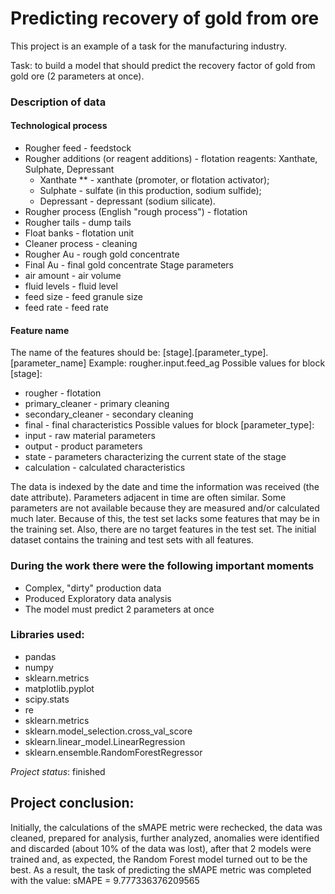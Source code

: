 # Predicting recovery of gold from ore

This project is an example of a task for the manufacturing industry.

Task: to build a model that should predict the recovery factor of gold from gold ore (2 parameters at once).
  
### Description of data
#### Technological process
* Rougher feed - feedstock
* Rougher additions (or reagent additions) - flotation reagents: Xanthate, Sulphate, Depressant
    * Xanthate ** - xanthate (promoter, or flotation activator);
    * Sulphate - sulfate (in this production, sodium sulfide);
    * Depressant - depressant (sodium silicate).
* Rougher process (English "rough process") - flotation
* Rougher tails - dump tails
* Float banks - flotation unit
* Cleaner process - cleaning
* Rougher Au - rough gold concentrate
* Final Au - final gold concentrate
Stage parameters
* air amount - air volume
* fluid levels - fluid level
* feed size - feed granule size
* feed rate - feed rate

#### Feature name


The name of the features should be:
[stage].[parameter_type].[parameter_name]
Example: rougher.input.feed_ag
Possible values for block [stage]:
* rougher - flotation
* primary_cleaner - primary cleaning
* secondary_cleaner - secondary cleaning
* final - final characteristics
Possible values for block [parameter_type]:
* input - raw material parameters
* output - product parameters
* state - parameters characterizing the current state of the stage
* calculation - calculated characteristics

The data is indexed by the date and time the information was received (the date attribute). Parameters adjacent in time are often similar.
Some parameters are not available because they are measured and/or calculated much later. Because of this, the test set lacks some features that may be in the training set. Also, there are no target features in the test set.
The initial dataset contains the training and test sets with all features.

### During the work there were the following important moments

- Complex, "dirty" production data
- Produced Exploratory data analysis
- The model must predict 2 parameters at once


### Libraries used:

* pandas
* numpy
* sklearn.metrics
* matplotlib.pyplot
* scipy.stats
* re
* sklearn.metrics
* sklearn.model_selection.cross_val_score
* sklearn.linear_model.LinearRegression
* sklearn.ensemble.RandomForestRegressor

*Project status*: finished

## Project conclusion: 

Initially, the calculations of the sMAPE metric were rechecked, the data was cleaned, prepared for analysis, further analyzed, anomalies were identified and discarded (about 10% of the data was lost), after that 2 models were trained and, as expected, the Random Forest model turned out to be the best. As a result, the task of predicting the sMAPE metric was completed with the value: sMAPE = 9.777336376209565
